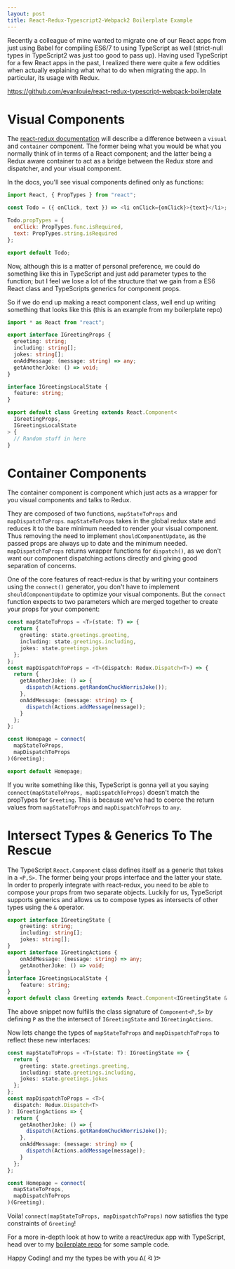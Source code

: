 ```yaml
---
layout: post
title: React-Redux-Typescript2-Webpack2 Boilerplate Example
---
```


Recently a colleague of mine wanted to migrate one of our React apps from just
using Babel for compiling ES6/7 to using TypeScript as well (strict-null types
in TypeScript2 was just too good to pass up). Having used TypeScript for a few
React apps in the past, I realized there were quite a few oddities when actually
explaining what what to do when migrating the app. In particular, its usage with
Redux.

<https://github.com/evanlouie/react-redux-typescript-webpack-boilerplate>

# Visual Components

The
[react-redux documentation](http://redux.js.org/docs/basics/UsageWithReact.html)
will describe a difference between a `visual` and `container` component. The
former being what you would be what you normally think of in terms of a React
component; and the latter being a Redux aware container to act as a bridge
between the Redux store and dispatcher, and your visual component.

In the docs, you'll see visual components defined only as functions:

```javascript
import React, { PropTypes } from "react";

const Todo = ({ onClick, text }) => <li onClick={onClick}>{text}</li>;

Todo.propTypes = {
  onClick: PropTypes.func.isRequired,
  text: PropTypes.string.isRequired
};

export default Todo;
```

Now, although this is a matter of personal preference, we could do something
like this in TypeScript and just add parameter types to the function; but I feel
we lose a lot of the structure that we gain from a ES6 React class and
TypeScripts generics for component props.

So if we do end up making a react component class, well end up writing something
that looks like this (this is an example from my boilerplate repo)

```typescript
import * as React from "react";

export interface IGreetingProps {
  greeting: string;
  including: string[];
  jokes: string[];
  onAddMessage: (message: string) => any;
  getAnotherJoke: () => void;
}

interface IGreetingsLocalState {
  feature: string;
}

export default class Greeting extends React.Component<
  IGreetingProps,
  IGreetingsLocalState
> {
  // Random stuff in here
}
```

# Container Components

The container component is component which just acts as a wrapper for you visual
components and talks to Redux.

They are composed of two functions, `mapStateToProps` and `mapDispatchToProps`.
`mapStateToProps` takes in the global redux state and reduces it to the bare
minimum needed to render your visual component. Thus removing the need to
implement `shouldComponentUpdate`, as the passed props are always up to date and
the minimum needed. `mapDispatchToProps` returns wrapper functions for
`dispatch()`, as we don't want our component dispatching actions directly and
giving good separation of concerns.

One of the core features of react-redux is that by writing your containers using
the `connect()` generator, you don't have to implement `shouldComponentUpdate`
to optimize your visual components. But the `connect` function expects to two
parameters which are merged together to create your props for your component:

```typescript
const mapStateToProps = <T>(state: T) => {
  return {
    greeting: state.greetings.greeting,
    including: state.greetings.including,
    jokes: state.greetings.jokes
  };
};
const mapDispatchToProps = <T>(dispatch: Redux.Dispatch<T>) => {
  return {
    getAnotherJoke: () => {
      dispatch(Actions.getRandomChuckNorrisJoke());
    },
    onAddMessage: (message: string) => {
      dispatch(Actions.addMessage(message));
    }
  };
};

const Homepage = connect(
  mapStateToProps,
  mapDispatchToProps
)(Greeting);

export default Homepage;
```

If you write something like this, TypeScript is gonna yell at you saying
`connect(mapStateToProps, mapDispatchToProps)` doesn't match the propTypes for
`Greeting`. This is because we've had to coerce the return values from
`mapStateToProps` and `mapDispatchToProps` to `any`.

# Intersect Types & Generics To The Rescue

The TypeScript `React.Component` class defines itself as a generic that takes in
a `<P,S>`. The former being your props interface and the latter your state. In
order to properly integrate with react-redux, you need to be able to compose
your props from two separate objects. Luckily for us, TypeScript supports
generics and allows us to compose types as intersects of other types using the
`&` operator.

```typescript
export interface IGreetingState {
    greeting: string;
    including: string[];
    jokes: string[];
}
export interface IGreetingActions {
    onAddMessage: (message: string) => any;
    getAnotherJoke: () => void;
}
interface IGreetingsLocalState {
    feature: string;
}
export default class Greeting extends React.Component<IGreetingState & IGreetingActions, IGreetingsLocalState
```

The above snippet now fulfills the class signature of `Component<P,S>` by
defining `P` as the the intersect of `IGreetingState` and `IGreetingActions`.

Now lets change the types of `mapStateToProps` and `mapDispatchToProps` to
reflect these new interfaces:

```typescript
const mapStateToProps = <T>(state: T): IGreetingState => {
  return {
    greeting: state.greetings.greeting,
    including: state.greetings.including,
    jokes: state.greetings.jokes
  };
};
const mapDispatchToProps = <T>(
  dispatch: Redux.Dispatch<T>
): IGreetingActions => {
  return {
    getAnotherJoke: () => {
      dispatch(Actions.getRandomChuckNorrisJoke());
    },
    onAddMessage: (message: string) => {
      dispatch(Actions.addMessage(message));
    }
  };
};

const Homepage = connect(
  mapStateToProps,
  mapDispatchToProps
)(Greeting);
```

Voila! `connect(mapStateToProps, mapDispatchToProps)` now satisfies the type
constraints of `Greeting`!

For a more in-depth look at how to write a react/redux app with TypeScript, head
over to my
[boilerplate repo](https://github.com/evanlouie/react-redux-typescript-webpack-boilerplate)
for some sample code.

Happy Coding! and my the types be with you ᕕ( ᐛ )ᕗ
